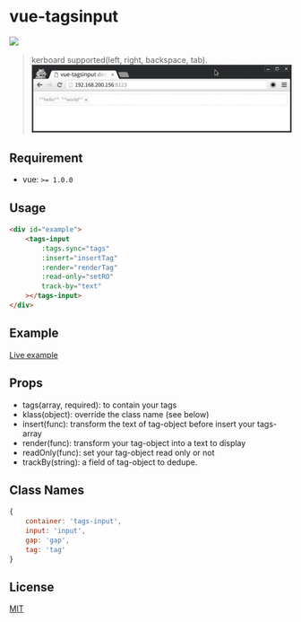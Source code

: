 # vue-tagsinput
[![][npm-image]][npm-url]

[npm-image]: https://img.shields.io/npm/v/vue-tagsinput.svg
[npm-url]: https://npmjs.org/package/vue-tagsinput

>kerboard supported(left, right, backspace, tab).
![](anim.gif)

## Requirement
- vue: `>= 1.0.0`

## Usage
```html
<div id="example">
    <tags-input
        :tags.sync="tags"
        :insert="insertTag"
        :render="renderTag"
        :read-only="setRO"
        track-by="text"
    ></tags-input>
</div>
```

## Example
[Live example](http://www.webpackbin.com/4J2rbEYZZ)

## Props
- tags(array, required): to contain your tags
- klass(object): override the class name (see below)
- insert(func): transform the text of tag-object before insert your tags-array
- render(func): transform your tag-object into a text to display
- readOnly(func): set your tag-object read only or not
- trackBy(string): a field of tag-object to dedupe.

## Class Names
```javascript
{
    container: 'tags-input',
    input: 'input',
    gap: 'gap',
    tag: 'tag'
}
```

## License

[MIT](LICENSE)
